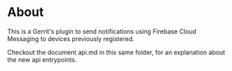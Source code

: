 About
=====

This is a Gerrit's plugin to send notifications using Firebase Cloud Messaging
to devices previously registered.

Checkout the document api.md in this same folder, for an explanation about
the new api entrypoints.
